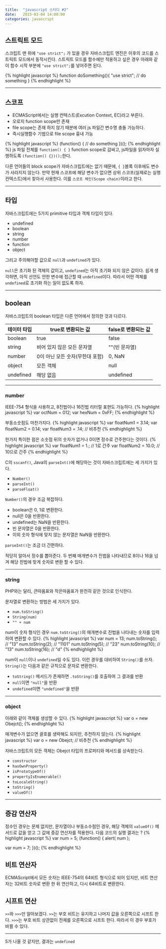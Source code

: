 ```yaml
---
title:  "javascript 스터디 #2"
date:   2015-03-04 14:00:00
categories: javascript
---
```


## 스트릭트 모드

스크립트 맨 위에 `"use strict";` 가 있을 경우 자바스크립트 엔진은 이후의 코드를 스트릭트 모드에서 동작시킨다. 스트릭트 모드를 함수에만 적용하고 싶은 경우 아래와 같이 함수 시작 부분에 `"use strict";`를 넣어주면 된다.

{% highlight javascript %}
function doSomething(){
    "use strict";
    // do something
}
{% endhighlight %}

---

## 스코프
 - ECMAScript에서는 실행 컨텍스트(Excution Context, EC)라고 부른다.
 - 오로지 function scope만 존재
 - file scope는 존재 하지 않기 때분에 여러 js 파일간 변수명 충돌 가능하다.
 - 즉시실행함수 기법으로 file scope 흉내 가능
 

{% highlight javascript %}
(function() {
  // do something
})();
{% endhighlight %}
js 파일 전체를 `function() { }` function scope로 감싸고, js파일을 읽자마자 실행하도록 `(function() {})();`한다.

다른 언어들의 block scope가 자바스크립트에는 없기 때문에, `{ }`블록 이후에도 변수가 사라지지 않는다. 만약 현재 스코프에 해당 변수가 없으면 상위 스코프(실제로는 실행 컨텍스트)에서 찾아서 사용한다. 이를 `스코프 체인(Scope chain)`이라고 한다. 

---


## 타입
자바스크립트에는 5가지 primitive 타입과 객체 타입이 있다.

 - undefined
 - boolean
 - string
 - number
 - function
 - object

그리고 주의해야할 값으로 `null`과 `undefined`가 있다.

`null`은 초기화 된 객체의 값이고, `undefined`는 아직 초기화 되지 않은 값이다. 쉽게 생각하면, 아직 선언도 안한 변수에 접근할 때 `undefined`이다. 따라서 어떤 객체를 `undefined`로 초기화 하는 일이 없도록 하자.

---


## boolean
자바스크립트의 boolean 타입은 다른 언어에서 정의한 것과 다르다.

| 테이터 타입 | true로 변환되는 값 | false로 변환되는 값 |
|---|---|---|
| boolean | true | false |
| string | 비어 있지 않은 모든 문자열 | ""(빈 문자열)  |
| number | 0이 아닌 모든 숫자(무한대 포함) | 0, NaN |
| object | 모든 객체 | null |
| undefined | 해당 없음 | undefined |


---

### number

IEEE-754 형식을 사용하고, 8진법이나 16진법 리터럴 표현도 가능하다.
{% highlight javascript %}
var octNum = 012;
var hexNum = 0xFF;
{% endhighlight %}

부동소숫점도 마찬가지다.
{% highlight javascript %}
var floatNum1 = 3.14;
var floatNum2 = 0.14;
var floatNum3 = .14;  // 비추천
{% endhighlight %}

한가지 특이한 점은 소숫점 뒤의 숫자가 없거나 0이면 정수로 간주한다는 것이다.
{% highlight javascript %}
var floatNum1 = 1.;     // 1로 간주
var floatNum2 = 10.0;   // 10으로 간주
{% endhighlight %}

C의 `sscanf()`, Java의 `parseInt()`에 해당하는 것이 자바스크립트에는 세 가지가 있다.
 - `Number()`
 - `parseInt()`
 - `parseFloat()`

`Number()`의 경우 조금 복잡하다.
 - boolean은 0, 1로 변환한다.
 - null은 0을 반환한다.
 - undefined는 NaN을 반환한다.
 - 빈 문자열은 0을 반환한다.
 - 이외 숫자 형식에 맞지 않는 문자열은 NaN을 반환한다.

`parseInt()`는 조금 더 간편하다.
  
적당히 알아서 정수를 뽑아준다. 두 번째 매개변수가 진법을 나타내므로 8이나 16을 넘겨 해당 진법에 맞게 숫자로 변환 할 수 있다.


---


### string

PHP와는 달리, 큰따옴표와 작은따옴표가 완전히 같은 것으로 인식한다.

문자열로 변환하는 방법은 세 가지가 있다. 
 - `num.toString()`
 - `String(num)`
 - `"" + num`

num이 숫자 형식인 경우 `num.toString()`의 매개변수로 진법을 나타내는 숫자를 입력하여 변환할 수 있다.
{% highlight javascript %}
var num = 13;
num.toString();     // "13"
num.toString(2);    // "1101"
num.toString(5);    // "23"
num.toString(10);   // "13"
num.toString(16);   // "d"
{% endhighlight %}

num이 `null`이나 `undefined`일 수도 있다. 이런 경우를 대비하여 `String()`를 쓰자. `String()`는 다음과 같은 규칙으로 문자로 변환한다.
 - `toString()` 메서드가 존재하면 `.toString()`를 호출하여 그 결과를 반환
 - `null`이면 `"null"`을 반환
 - `undefined`이면 `"undefined"`을 반환

---

### object
아래와 같이 객체를 생성할 수 있다.
{% highlight javascript %}
var o = new Obejct();
{% endhighlight %}
  
매개변수가 없으면 괄호를 생략해도 되지만, 추천하지 않는다.
{% highlight javascript %}
var o = new Obejct;   // 비추천
{% endhighlight %}
  
자바스크립트의 모든 객체는 Obejct 타입의 프로퍼티와 메서드를 상속받는다.
 - `constructor`
 - `hasOwnProperty()`
 - `isPrototypeOf()`
 - `propertyIsEnumerable()`
 - `toLocaleString()`
 - `toString()`
 - `valueOf()`

---

## 증감 연산자
정수인 경우는 문제 없지만, 문자열이나 부동소수점인 경우, 해당 객체의 `valueOf()` 메서드로 값을 얻고 그 값에 증감 연산자를 적용한다.
다음 코드의 실행 결과는 ?
{% highlight javascript %}
var num = 5;
(function() {
  alert( num );

  var num = 7;
})();
{% endhighlight %}

## 비트 연산자
ECMAScript에서 모든 숫자는 IEEE-754의 64비트 형식으로 되어 있지만, 비트 연산자는 32비트 숫자로 변환 한 뒤 연산하고, 다시 64비트로 변환한다.
  
## 시프트 연산

`>>`와 `>>>`만 알아보겠다.
`>>`는 부호 비트는 유지하고 나머지 값을 오른쪽으로 시프트 한다.
`>>>`는 부호 비트 상관없이 전체를 오른쪽으로 시프트 한다. 따라서 이 경우 부호가 바뀔 수 있다.

---



5가 나올 것 같지만, 결과는 `undefined`



